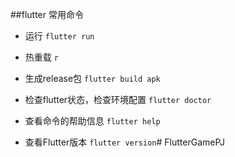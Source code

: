 ##flutter 常用命令
- 运行
`flutter run` 

- 热重载
`r` 

- 生成release包
`flutter build apk`

- 检查flutter状态，检查环境配置
`flutter doctor`

- 查看命令的帮助信息
`flutter help`

- 查看Flutter版本
`flutter version`# FlutterGamePJ
